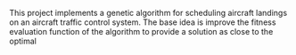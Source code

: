 This project implements a genetic algorithm for scheduling aircraft landings on an aircraft traffic control system. The base idea is improve the fitness evaluation function of the algorithm to provide a solution as close to the optimal